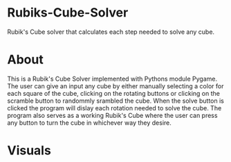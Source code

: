 # Rubiks-Cube-Solver
Rubik's Cube solver that calculates each step needed to solve any cube. 
# About
This is a Rubik's Cube Solver implemented with Pythons module Pygame. The user can give an input any cube by either manually selecting a color for each square of the cube, clicking on the rotating buttons or clicking on the scramble button to randommly srambled the cube. When the solve button is clicked the program will dislay each rotation needed to solve the cube. The program also serves as a working Rubik's Cube where the user can press any button to turn the cube in whichever way they desire. 
# Visuals
